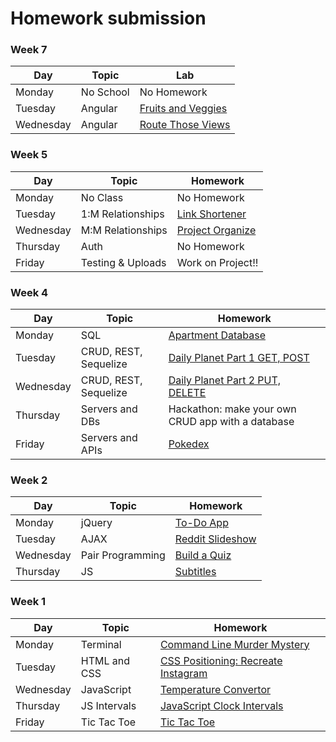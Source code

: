 # Homework submission

<!--
Please submit the link(s) to the repo (github repository) with your homework (e.g. www.github.com/johndoe/css-homework) **[here](https://docs.google.com/a/generalassemb.ly/forms/d/e/1FAIpQLScytvEQulwcqb0QEHk9PwN2-_DZEJG5Qeovv_erRjiTNLDObw/viewform).**

To keep your assignments neat, each piece of homework should have its own repo.
-->

### Week 7
| Day       | Topic                 | Lab                                                           |
| ---       | ---                   | -----                                                         |
| Monday    | No School             | No Homework                                                   |
| Tuesday   | Angular               | [Fruits and Veggies](https://github.com/WDI-SEA/fruits-and-veggies) |
| Wednesday | Angular               | [Route Those Views](https://github.com/WDI-SEA/angular-route-those-views) |

### Week 5
| Day       | Topic             | Homework                                                                 |
| ---       | ---               | -----                                                                    |
| Monday    | No Class          | No Homework                                                              |
| Tuesday   | 1:M Relationships | [Link Shortener](https://github.com/WDI-SEA/link-shortener)              |
| Wednesday | M:M Relationships | [Project Organize](https://github.com/WDI-SEA/express-project-organizer) |
| Thursday  | Auth              | No Homework                                                              |
| Friday    | Testing & Uploads | Work on Project!!                                                        |

### Week 4
| Day       | Topic                 | Homework                                                                                  |
| ---       | ---                   | -----                                                                                     |
| Monday    | SQL                   | [Apartment Database](https://github.com/WDI-SEA/apartment-database)                       |
| Tuesday   | CRUD, REST, Sequelize | [Daily Planet Part 1 GET, POST](https://github.com/WDI-SEA/express-daily-planet)        |
| Wednesday | CRUD, REST, Sequelize | [Daily Planet Part 2 PUT, DELETE](https://github.com/WDI-SEA/express-daily-planet-ajax) |
| Thursday  | Servers and DBs       | Hackathon: make your own CRUD app with a database                                         |
| Friday    | Servers and APIs      | [Pokedex](https://github.com/WDI-SEA/express-pokedex)                                     |

### Week 2
| Day       | Topic            | Homework                                                             |
| --        | ---              | -----                                                                |
| Monday    | jQuery           | [To-Do App](https://github.com/WDI-SEA/jquery-todo-list)             |
| Tuesday   | AJAX             | [Reddit Slideshow](https://github.com/WDI-SEA/ajax-reddit-slideshow) |
| Wednesday | Pair Programming | [Build a Quiz](https://github.com/brandiw/javascript-quiz)           |
| Thursday  | JS               | [Subtitles](https://github.com/WDI-SEA/subtitle-starter-code)        |

### Week 1
| Day       | Topic        | Homework                                                                              |
| ------    | -----        | --------                                                                              |
| Monday    | Terminal     | [Command Line Murder Mystery](https://github.com/WDI-SEA/command-line-murder-mystery) |
| Tuesday   | HTML and CSS | [CSS Positioning: Recreate Instagram](https://github.com/ga-students/css-positioning) |
| Wednesday | JavaScript   | [Temperature Convertor](https://github.com/WDI-SEA/temperature-converter-dom)         |
| Thursday  | JS Intervals | [JavaScript Clock Intervals](https://github.com/ga-students/js-clock-intervals)       |
| Friday    | Tic Tac Toe  | [Tic Tac Toe](https://github.com/WDI-SEA/tic-tac-toe)                                 |
